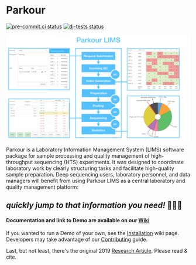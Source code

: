 # Parkour

[![pre-commit.ci status](https://results.pre-commit.ci/badge/github/maxplanck-ie/parkour2/develop.svg)](https://results.pre-commit.ci/latest/github/maxplanck-ie/parkour2/develop)
 [![dj-tests status](https://github.com/maxplanck-ie/parkour2/actions/workflows/django.yml/badge.svg)](https://github.com/maxplanck-ie/parkour2/actions/workflows/django.yml)

![Parkour](./misc/readme.png)

Parkour is a Laboratory Information Management System (LIMS) software package
for sample processing and quality management of high-throughput sequencing
(HTS) experiments. It was designed to coordinate laboratory work by clearly
structuring tasks and facilitate high-quality sample preparation. Deep
sequencing users, laboratory personnel, and data managers will benefit from
using Parkour LIMS as a central laboratory and quality management platform:

## _quickly jump to that information you need!_ 🤸🏻‍♀️

#### Documentation and link to Demo are available on our [Wiki](https://github.com/maxplanck-ie/parkour2/wiki)

If you wanted to run a Demo of your own, see the [Installation](https://github.com/maxplanck-ie/parkour2/wiki/Installation) wiki page. Developers may take advantage of our [Contributing](https://github.com/maxplanck-ie/parkour2/wiki/Contributing) guide.

Last, but not least, there's the original 2019 [Research Article](https://doi.org/10.1093/bioinformatics/bty820). Please read & cite.
